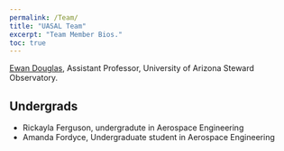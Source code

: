 ```yaml
---
permalink: /Team/
title: "UASAL Team"
excerpt: "Team Member Bios."
toc: true
---
```



[Ewan Douglas](https://www.as.arizona.edu/people/faculty/ewan-douglas), Assistant Professor, University of Arizona Steward Observatory. 



## Undergrads
- Rickayla Ferguson, undergradute in Aerospace Engineering 
- Amanda Fordyce, Undergraduate student in Aerospace Engineering
